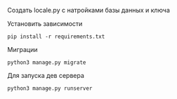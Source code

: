 Создать locale.py с натройками базы данных и ключа


Установить зависимости
```
pip install -r requirements.txt
```
Миграции
```
python3 manage.py migrate
```
Для запуска дев сервера
```
python3 manage.py runserver
```
